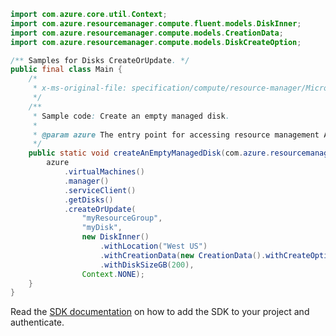 ```java
import com.azure.core.util.Context;
import com.azure.resourcemanager.compute.fluent.models.DiskInner;
import com.azure.resourcemanager.compute.models.CreationData;
import com.azure.resourcemanager.compute.models.DiskCreateOption;

/** Samples for Disks CreateOrUpdate. */
public final class Main {
    /*
     * x-ms-original-file: specification/compute/resource-manager/Microsoft.Compute/stable/2021-08-01/examples/CreateAnEmptyManagedDisk.json
     */
    /**
     * Sample code: Create an empty managed disk.
     *
     * @param azure The entry point for accessing resource management APIs in Azure.
     */
    public static void createAnEmptyManagedDisk(com.azure.resourcemanager.AzureResourceManager azure) {
        azure
            .virtualMachines()
            .manager()
            .serviceClient()
            .getDisks()
            .createOrUpdate(
                "myResourceGroup",
                "myDisk",
                new DiskInner()
                    .withLocation("West US")
                    .withCreationData(new CreationData().withCreateOption(DiskCreateOption.EMPTY))
                    .withDiskSizeGB(200),
                Context.NONE);
    }
}
```

Read the [SDK documentation](https://github.com/Azure/azure-sdk-for-java/blob/azure-resourcemanager_2.12.0/sdk/resourcemanager/azure-resourcemanager/README.md) on how to add the SDK to your project and authenticate.

